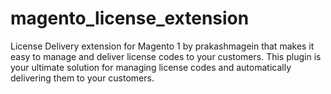 # magento_license_extension
License Delivery extension for Magento 1 by prakashmagein that makes it easy to manage and deliver license codes to your customers. This plugin is your ultimate solution for managing license codes and automatically delivering them to your customers.
